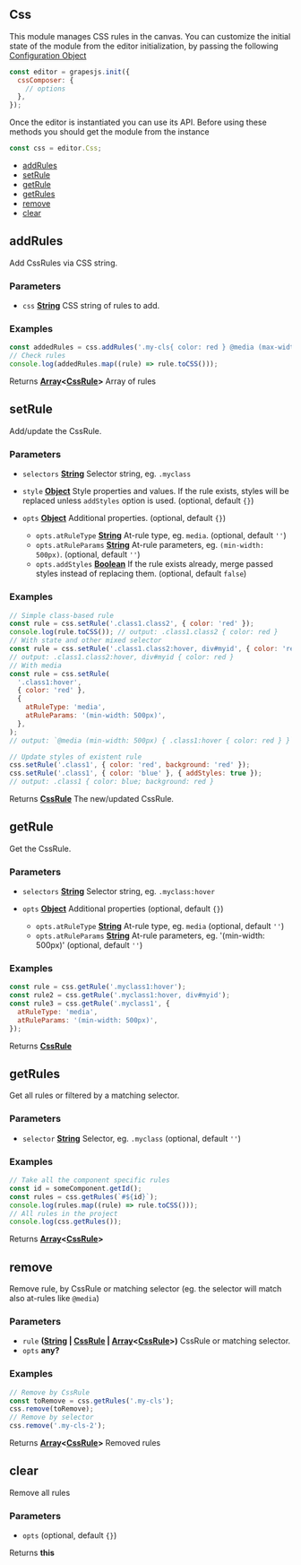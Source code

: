 <!-- Generated by documentation.js. Update this documentation by updating the source code. -->

## Css

This module manages CSS rules in the canvas.
You can customize the initial state of the module from the editor initialization, by passing the following [Configuration Object][1]

```js
const editor = grapesjs.init({
  cssComposer: {
    // options
  },
});
```

Once the editor is instantiated you can use its API. Before using these methods you should get the module from the instance

```js
const css = editor.Css;
```

- [addRules][2]
- [setRule][3]
- [getRule][4]
- [getRules][5]
- [remove][6]
- [clear][7]

[CssRule]: css_rule.html

## addRules

Add CssRules via CSS string.

### Parameters

- `css` **[String][8]** CSS string of rules to add.

### Examples

```javascript
const addedRules = css.addRules('.my-cls{ color: red } @media (max-width: 992px) { .my-cls{ color: darkred } }');
// Check rules
console.log(addedRules.map((rule) => rule.toCSS()));
```

Returns **[Array][9]<[CssRule]>** Array of rules

## setRule

Add/update the CssRule.

### Parameters

- `selectors` **[String][8]** Selector string, eg. `.myclass`
- `style` **[Object][10]** Style properties and values. If the rule exists, styles will be replaced unless `addStyles` option is used. (optional, default `{}`)
- `opts` **[Object][10]** Additional properties. (optional, default `{}`)

  - `opts.atRuleType` **[String][8]** At-rule type, eg. `media`. (optional, default `''`)
  - `opts.atRuleParams` **[String][8]** At-rule parameters, eg. `(min-width: 500px)`. (optional, default `''`)
  - `opts.addStyles` **[Boolean][11]** If the rule exists already, merge passed styles instead of replacing them. (optional, default `false`)

### Examples

```javascript
// Simple class-based rule
const rule = css.setRule('.class1.class2', { color: 'red' });
console.log(rule.toCSS()); // output: .class1.class2 { color: red }
// With state and other mixed selector
const rule = css.setRule('.class1.class2:hover, div#myid', { color: 'red' });
// output: .class1.class2:hover, div#myid { color: red }
// With media
const rule = css.setRule(
  '.class1:hover',
  { color: 'red' },
  {
    atRuleType: 'media',
    atRuleParams: '(min-width: 500px)',
  },
);
// output: `@media (min-width: 500px) { .class1:hover { color: red } }`

// Update styles of existent rule
css.setRule('.class1', { color: 'red', background: 'red' });
css.setRule('.class1', { color: 'blue' }, { addStyles: true });
// output: .class1 { color: blue; background: red }
```

Returns **[CssRule]** The new/updated CssRule.

## getRule

Get the CssRule.

### Parameters

- `selectors` **[String][8]** Selector string, eg. `.myclass:hover`
- `opts` **[Object][10]** Additional properties (optional, default `{}`)

  - `opts.atRuleType` **[String][8]** At-rule type, eg. `media` (optional, default `''`)
  - `opts.atRuleParams` **[String][8]** At-rule parameters, eg. '(min-width: 500px)' (optional, default `''`)

### Examples

```javascript
const rule = css.getRule('.myclass1:hover');
const rule2 = css.getRule('.myclass1:hover, div#myid');
const rule3 = css.getRule('.myclass1', {
  atRuleType: 'media',
  atRuleParams: '(min-width: 500px)',
});
```

Returns **[CssRule]**&#x20;

## getRules

Get all rules or filtered by a matching selector.

### Parameters

- `selector` **[String][8]** Selector, eg. `.myclass` (optional, default `''`)

### Examples

```javascript
// Take all the component specific rules
const id = someComponent.getId();
const rules = css.getRules(`#${id}`);
console.log(rules.map((rule) => rule.toCSS()));
// All rules in the project
console.log(css.getRules());
```

Returns **[Array][9]<[CssRule]>**&#x20;

## remove

Remove rule, by CssRule or matching selector (eg. the selector will match also at-rules like `@media`)

### Parameters

- `rule` **([String][8] | [CssRule] | [Array][9]<[CssRule]>)** CssRule or matching selector.
- `opts` **any?**&#x20;

### Examples

```javascript
// Remove by CssRule
const toRemove = css.getRules('.my-cls');
css.remove(toRemove);
// Remove by selector
css.remove('.my-cls-2');
```

Returns **[Array][9]<[CssRule]>** Removed rules

## clear

Remove all rules

### Parameters

- `opts` (optional, default `{}`)

Returns **this**&#x20;

[1]: https://github.com/GrapesJS/grapesjs/blob/master/src/css_composer/config/config.ts
[2]: #addrules
[3]: #setrule
[4]: #getrule
[5]: #getrules
[6]: #remove
[7]: #clear
[8]: https://developer.mozilla.org/docs/Web/JavaScript/Reference/Global_Objects/String
[9]: https://developer.mozilla.org/docs/Web/JavaScript/Reference/Global_Objects/Array
[10]: https://developer.mozilla.org/docs/Web/JavaScript/Reference/Global_Objects/Object
[11]: https://developer.mozilla.org/docs/Web/JavaScript/Reference/Global_Objects/Boolean
